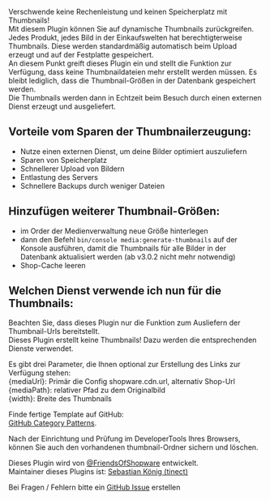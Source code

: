 Verschwende keine Rechenleistung und keinen Speicherplatz mit Thumbnails!  
Mit diesem Plugin können Sie auf dynamische Thumbnails zurückgreifen.  
Jedes Produkt, jedes Bild in der Einkaufswelten hat berechtigterweise Thumbnails. Diese werden standardmäßig
automatisch beim Upload erzeugt und auf der Festplatte gespeichert.  
An diesem Punkt greift dieses Plugin ein und stellt die Funktion zur Verfügung, dass keine Thumbnaildateien mehr erstellt
werden müssen. Es bleibt lediglich, dass die Thumbnail-Größen in der Datenbank gespeichert werden.  
Die Thumbnails werden dann in Echtzeit beim Besuch durch einen externen Dienst erzeugt und ausgeliefert.

## Vorteile vom Sparen der Thumbnailerzeugung:
- Nutze einen externen Dienst, um deine Bilder optimiert auszuliefern
- Sparen von Speicherplatz
- Schnellerer Upload von Bildern
- Entlastung des Servers
- Schnellere Backups durch weniger Dateien

## Hinzufügen weiterer Thumbnail-Größen:
- im Order der Medienverwaltung neue Größe hinterlegen
- dann den Befehl `bin/console media:generate-thumbnails` auf der Konsole ausführen, damit die Thumbnails für alle Bilder in der Datenbank aktualisiert werden (ab v3.0.2 nicht mehr notwendig)
- Shop-Cache leeren

## Welchen Dienst verwende ich nun für die Thumbnails:
Beachten Sie, dass dieses Plugin nur die Funktion zum Ausliefern der Thumbnail-Urls bereitstellt.  
Dieses Plugin erstellt keine Thumbnails! Dazu werden die entsprechenden Dienste verwendet.

Es gibt drei Parameter, die Ihnen optional zur Erstellung des Links zur Verfügung stehen:  
{mediaUrl}: Primär die Config shopware.cdn.url, alternativ Shop-Url  
{mediaPath}: relativer Pfad zu dem Originalbild  
{width}: Breite des Thumbnails  

Finde fertige Template auf GitHub:  
[GitHub Category Patterns](https://github.com/FriendsOfShopware/FroshPlatformThumbnailProcessor/discussions/categories/patterns).

Nach der Einrichtung und Prüfung im DeveloperTools Ihres Browsers, können Sie auch den vorhandenen thumbnail-Ordner sichern und löschen.  

Dieses Plugin wird von [@FriendsOfShopware](https://store.shopware.com/friends-of-shopware.html) entwickelt.  
Maintainer dieses Plugins ist: [Sebastian König (tinect)](https://github.com/tinect)

Bei Fragen / Fehlern bitte ein [GitHub Issue](https://github.com/FriendsOfShopware/FroshPlatformThumbnailProcessor/issues/new) erstellen
